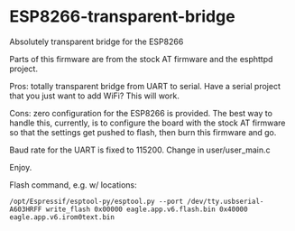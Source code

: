 ESP8266-transparent-bridge
==========================

Absolutely transparent bridge for the ESP8266

Parts of this firmware are from the stock AT firmware and the esphttpd project.

Pros: totally transparent bridge from UART to serial.  Have a serial project that you just want to add WiFi?  This will work.

Cons: zero configuration for the ESP8266 is provided.  The best way to handle this, currently, is to configure the board with the stock AT firmware so that the settings get pushed to flash, then burn this firmware and go.

Baud rate for the UART is fixed to 115200.  Change in user/user_main.c

Enjoy.

Flash command, e.g. w/ locations:
```
/opt/Espressif/esptool-py/esptool.py --port /dev/tty.usbserial-A603HRFF write_flash 0x00000 eagle.app.v6.flash.bin 0x40000 eagle.app.v6.irom0text.bin
```

